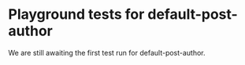 # Playground tests for default-post-author
We are still awaiting the first test run for default-post-author.
